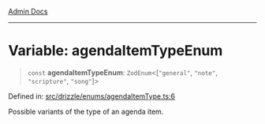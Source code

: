 [Admin Docs](/)

***

# Variable: agendaItemTypeEnum

> `const` **agendaItemTypeEnum**: `ZodEnum`\<\[`"general"`, `"note"`, `"scripture"`, `"song"`\]\>

Defined in: [src/drizzle/enums/agendaItemType.ts:6](https://github.com/PalisadoesFoundation/talawa-api/blob/c34688c69eb12a5eb721ebc8a0cd60b53e5fbf81/src/drizzle/enums/agendaItemType.ts#L6)

Possible variants of the type of an agenda item.
